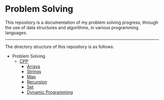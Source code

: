 # Problem Solving


This repository is a documentation of my problem solving progress, through the use of data structures and algorithms, in various programming languages.
____

The directory structure of this repository is as follows:  
- Problem Solving    
  - [CPP](https://github.com/RiyaMaurya1/Problem_solving/tree/main/CPP)  
    - [Arrays](https://github.com/RiyaMaurya1/Problem_solving/tree/main/CPP)
    - [Strings](https://github.com/RiyaMaurya1/Problem_solving/tree/main/CPP)
    - [Map](https://github.com/RiyaMaurya1/Problem_solving/tree/main/CPP)
    - [Recursion](https://github.com/RiyaMaurya1/Problem_solving/tree/main/CPP)
    - [Set](https://github.com/RiyaMaurya1/Problem_solving/tree/main/CPP)
    - [Dynamic Programming](https://github.com/RiyaMaurya1/Problem_solving/tree/main/CPP)
  

